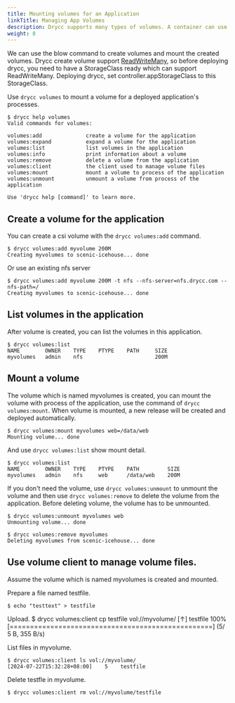 ```yaml
---
title: Mounting volumes for an Application
linkTitle: Managing App Volumes
description: Drycc supports many types of volumes. A container can use any number of volume types simultaneously.
weight: 8
---
```


We can use the blow command to create volumes and mount the created volumes.
Drycc create volume support [ReadWriteMany](https://kubernetes.io/docs/concepts/storage/persistent-volumes/#access-modes), so before deploying drycc, you need to have a StorageClass ready which can support ReadWriteMany.
Deploying drycc, set controller.appStorageClass to this StorageClass.


Use `drycc volumes` to mount a volume for a deployed application's processes.

    $ drycc help volumes
    Valid commands for volumes:

    volumes:add              create a volume for the application
    volumes:expand           expand a volume for the application
    volumes:list             list volumes in the application
    volumes:info             print information about a volume
    volumes:remove           delete a volume from the application
    volumes:client           the client used to manage volume files
    volumes:mount            mount a volume to process of the application
    volumes:unmount          unmount a volume from process of the application

    Use 'drycc help [command]' to learn more.

## Create a volume for the application

You can create a csi volume with the `drycc volumes:add` command.

    $ drycc volumes:add myvolume 200M
    Creating myvolumes to scenic-icehouse... done

Or use an existing nfs server

    $ drycc volumes:add myvolume 200M -t nfs --nfs-server=nfs.drycc.com --nfs-path=/
    Creating myvolumes to scenic-icehouse... done

## List volumes in the application

After volume is created, you can list the volumes in this application.

    $ drycc volumes:list
    NAME        OWNER    TYPE    PTYPE    PATH     SIZE
    myvolumes   admin    nfs                       200M

## Mount a volume

The volume which is named myvolumes is created, you can mount the volume with process of the application,
use the command of `drycc volumes:mount`. When volume is mounted, a new release will be created and deployed automatically.

    $ drycc volumes:mount myvolumes web=/data/web
    Mounting volume... done

And use `drycc volumes:list` show mount detail.

    $ drycc volumes:list
    NAME        OWNER    TYPE    PTYPE    PATH         SIZE
    myvolumes   admin    nfs     web      /data/web    200M

If you don't need the volume, use `drycc volumes:unmount` to unmount the volume and then use  `drycc volumes:remove` to delete the volume from the application.
Before deleting volume, the volume has to be unmounted.

    $ drycc volumes:unmount myvolumes web
    Unmounting volume... done

    $ drycc volumes:remove myvolumes
    Deleting myvolumes from scenic-icehouse... done

## Use volume client to manage volume files.
Assume the volume which is named myvolumes is created and mounted.

Prepare a file named testfile.

    $ echo "testtext" > testfile

Upload.
    $ drycc volumes:client cp testfile vol://myvolume/
    [↑] testfile                       100% [==================================================] (5/ 5 B, 355 B/s)

List files in myvolume.

    $ drycc volumes:client ls vol://myvolume/
    [2024-07-22T15:32:28+08:00]    5    testfile


Delete testfle in myvolume.

    $ drycc volumes:client rm vol://myvolume/testfile